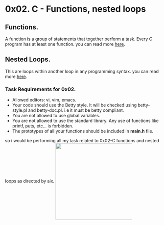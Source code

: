 # 0x02. C - Functions, nested loops
## Functions.
A function is a group of statements that together perform a task. Every C program has at least one function. you can read more [here](http://www.tutorialspoint.com/cprogramming/c_functions.htm).

## Nested Loops.
This are loops within another loop in any programming syntax. you can read more [here](https://www.google.com/amp/s/www.geeksforgeeks.org/nested-loops-in-c-with-examples/amp/).

### Task Requirements for 0x02.
+ Allowed editors: vi, vim, emacs.
+ Your code should use the Betty style. It will be checked using betty-style.pl and betty-doc.pl. i.e it must be betty compliant.
+ You are not allowed to use global variables.
+ You are not allowed to use the standard library. Any use of functions like printf, puts, etc… is forbidden.
+ The prototypes of all your functions should be included in **main.h** file.

so i would be performing all my task related to 0x02-C functions and nested loops as directed by alx.
<img align = "center" width = "250" src = "https://www.google.com/search?q=alx&client=ms-android-sanmu&prmd=niv&sxsrf=AJOqlzUVzWiJPAbeHg6ecxnBAnBEcL0zNw:1677564873995&source=lnms&tbm=isch&sa=X&ved=2ahUKEwjeuZuTyLf9AhUHaqQEHWOBCyoQ_AUoAnoECAIQAg&biw=360&bih=1018&dpr=3">

